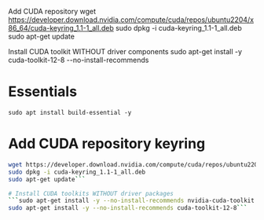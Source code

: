 Add CUDA repository
wget https://developer.download.nvidia.com/compute/cuda/repos/ubuntu2204/x86_64/cuda-keyring_1.1-1_all.deb sudo dpkg -i cuda-keyring_1.1-1_all.deb sudo apt-get update

Install CUDA toolkit WITHOUT driver components
sudo apt-get install -y cuda-toolkit-12-8 --no-install-recommends

# Essentials
```sudo apt install build-essential -y```

# Add CUDA repository keyring
```bash
wget https://developer.download.nvidia.com/compute/cuda/repos/ubuntu2204/x86_64/cuda-keyring_1.1-1_all.deb
sudo dpkg -i cuda-keyring_1.1-1_all.deb
sudo apt-get update```

# Install CUDA toolkits WITHOUT driver packages
```sudo apt-get install -y --no-install-recommends nvidia-cuda-toolkit
sudo apt-get install -y --no-install-recommends cuda-toolkit-12-8```
